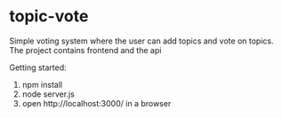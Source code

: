 # topic-vote
Simple voting system where the user can add topics and vote on topics. The project contains frontend and the api

Getting started:
1) npm install
2) node server.js
3) open http://localhost:3000/ in a browser
